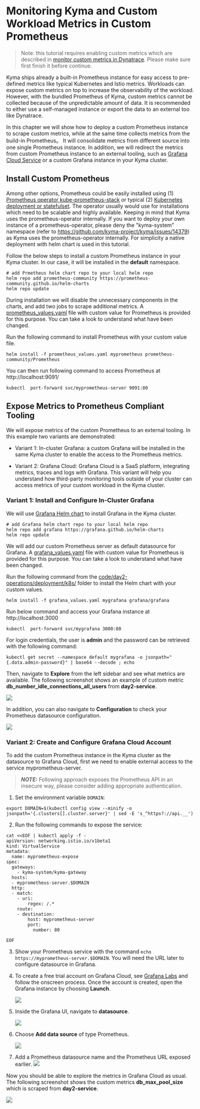 # Monitoring Kyma and Custom Workload Metrics in Custom Prometheus

> Note: this tutorial requires enabling custom metrics which are described in [monitor custom metrics in Dynatrace](../monitor-custom-metrics-in-dynatrace/README.md). Please make sure first finish it before continue.

Kyma ships already a built-in Prometheus instance for easy access to pre-defined metrics like typical Kubernetes and Istio metrics. Workloads can expose custom metrics on top to increase the observability of the workload. However, with the bundled Prometheus of Kyma, custom metrics cannot be collected because of the unpredictable amount of data. It is recommended to either use a self-managed instance or export the data to an external too like Dynatrace. 

In this chapter we will show how to deploy a custom Prometheus instance to scrape custom metrics, while at the same time collects metrics from the build-in Prometheus。 It will consolidate metrics from different source into one single Prometheus instance. In addition, we will redirect the metrics from custom Prometheus instance to an external tooling, such as [Grafana Cloud Service](https://grafana.com/auth/sign-up/create-user) or a custom Grafana instance in your Kyma cluster.


## Install Custom Prometheus

Among other options, Prometheus could be easily installed using (1) [Prometheus operator kube-prometheus-stack](https://github.com/prometheus-community/helm-charts/tree/main/charts/kube-prometheus-stack) or typical (2) [Kubernetes deployment or statefulset](https://github.com/prometheus-community/helm-charts/tree/main/charts/prometheus).   The operator usually would use for installations which need to be scalable and highly available. Keeping in mind that Kyma uses the prometheus-operator internally. If you want to deploy your own instance of a prometheus-operator, please deny the "kyma-system" namespace (refer to https://github.com/kyma-project/kyma/issues/14379) as Kyma uses the prometheus-operator internally. For simplicity a native deployment with helm chart is used in this tutorial.


Follow the below steps to install a custom Prometheus instance in your Kyma cluster. In our case, it will be installed in the **default** namespace.

```shell
# add Prmetheus helm chart repo to your local helm repo
helm repo add prometheus-community https://prometheus-community.github.io/helm-charts
helm repo update

```

During installation we will disable the unnecessary components in the charts, and add two jobs to scrape additional metrics. A [prometheus_values.yaml](/code/day2-operations/deployment/k8s/prometheus_values.yaml) file with custom value for Prometheus is provided for this purpose. You can take a look to understand what have been changed.

Run the following command to install Prometheus with your custom value file.

```shell
helm install -f prometheus_values.yaml myprometheus prometheus-community/Prometheus
```

You can then run following command to access Prometheus at http://localhost:9091/

```shell
kubectl  port-forward svc/myprometheus-server 9091:80
```


## Expose Metrics to Prometheus Compliant Tooling

We will expose metrics of the custom Prometheus to an external tooling.  In this example two variants are demonstrated:

- Variant 1: In-cluster Grafana: a custom Grafana will be installed in the same Kyma cluster to enable the access to the Prometheus metrics.

- Variant 2: Grafana Cloud: Grafana Cloud is a SaaS platform, integrating metrics, traces and logs with Grafana. This variant will help you understand how third-party monitoring tools outside of your cluster can access metrics of your custom workload in the Kyma cluster.

### Variant 1: Install and Configure In-Cluster Grafana

We will use [Grafana Helm chart](https://github.com/grafana/helm-charts/tree/main/charts/grafana) to install Grafana in the Kyma cluster. 

```shell
# add Grafana helm chart repo to your local helm repo
helm repo add grafana https://grafana.github.io/helm-charts
helm repo update

```
We will add our custom Prometheus server as default datasource for Grafana. A [grafana_values.yaml](../../../code/day2-operations/deployment/k8s/grafana_values.yaml) file with custom value for Prometheus is provided for this purpose. You can take a look to understand what have been changed.

Run the following command from the [code/day2-operations/deployment/k8s/](../../../code/day2-operations/deployment/k8s/) folder to install the Helm chart with your custom values.

```shell
helm install -f grafana_values.yaml mygrafana grafana/grafana
```

Run below command and access your Grafana instance at http://localhost:3000

```shell
kubectl  port-forward svc/mygrafana 3000:80
```

For login credentials, the user is **admin** and the password can be retrieved with the following command:

```shell
kubectl get secret --namespace default mygrafana -o jsonpath="{.data.admin-password}" | base64 --decode ; echo
```

Then, navigate to **Explore** from the left sidebar and see what metrics are available. The following screenshot shows an example of custom metric **db_number_idle_connections_all_users** from **day2-service**. 

![](images/grafana_incluster_explore.png)

In addition, you can also navigate to **Configuration** to check your Prometheus datasource configuration.

![](images/grafana_incluster_datasource_configuration.png)

### Variant 2: Create and Configure Grafana Cloud Account

To add the custom Prometheus instance in the Kyma cluster as the datasource to Grafana Cloud, first we need to enable external access to the service myprometheus-server.

> **_NOTE:_** Following approach exposes the Prometheus API in an insecure way, please consider adding appropriate authentication.

1. Set the environment variable `DOMAIN`: 
```shell
export DOMAIN=$(kubectl config view --minify -o jsonpath='{.clusters[].cluster.server}' | sed -E 's_^https?://api.__')
```

2. Run the following commands to expose the service: 
```shell
cat <<EOF | kubectl apply -f -
apiVersion: networking.istio.io/v1beta1
kind: VirtualService
metadata:
  name: myprometheus-expose
spec:
  gateways:
    - kyma-system/kyma-gateway
  hosts:
  - myprometheus-server.$DOMAIN
  http:
  - match:
    - uri:
        regex: /.*
    route:
    - destination:
        host: myprometheus-server
        port:
          number: 80

EOF
```

3. Show your Prometheus service with the command `echo  https://myprometheus-server.$DOMAIN`. You will need the URL later to configure datasource in Grafana.


4. To create a free trial account on Grafana Cloud, see [Grafana Labs](https://grafana.com/auth/sign-up/create-user?pg=hp&plcmt=hero-btn1&cta=create-free-account) and follow the onscreen process. Once the account is created, open the Grafana instance by choosing **Launch**.

   ![](images/grafana_cloud_launch.png)

5. Inside the Grafana UI, navigate to **datasource**.

   ![](images/grafana_cloud_navigate_datasource.png)
   
6. Choose **Add data source** of type Prometheus. 

   ![](images/grafana_cloud_add_datasource.png)

7. Add a Prometheus datasource name and the Prometheus URL exposed earlier.
![](images/grafana_cloud_datasource_configuration.png)


Now you should be able to explore the metrics in Grafana Cloud as usual. The following screenshot shows the custom metrics **db_max_pool_size** which is scraped from **day2-service**. 

![](images/grafana_cloud_explore.png)
